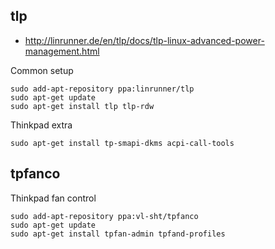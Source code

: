 
## tlp

- http://linrunner.de/en/tlp/docs/tlp-linux-advanced-power-management.html

Common setup
```
sudo add-apt-repository ppa:linrunner/tlp
sudo apt-get update
sudo apt-get install tlp tlp-rdw
```

Thinkpad extra
```
sudo apt-get install tp-smapi-dkms acpi-call-tools
```

## tpfanco

Thinkpad fan control

```
sudo add-apt-repository ppa:vl-sht/tpfanco
sudo apt-get update
sudo apt-get install tpfan-admin tpfand-profiles
```
